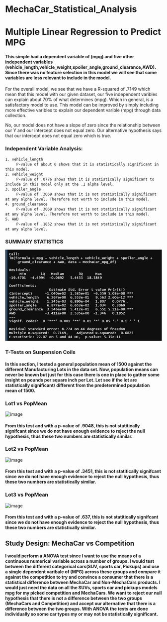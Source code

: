 # MechaCar_Statistical_Analysis

# Multiple Linear Regression to Predict MPG

#### This simple had a dependent variable of (mpg) and five other independent variables (vehicle_length,vehicle_weight,spoiler_angle,ground_clearance,AWD). Since there was no feature selection in this model we will see that some variables are less relevant to include in the model.

For the overall model, we see that we have a R-squared of .7149 which mean that this model with our given dataset, our five independent varibles can explain about 70% of what determines (mpg). Which in general, is a satisfactory model to use. This model can be improved by simply including more effective varibles to explain our dependent varible (mpg) through data collection.

No, our model does not have a slope of zero since the relationship between our Y and our intercept does not equal zero. Our alternative hypothesis says that our intercept does not equal zero which is true.

### Independent Variable Analysis:

    1. vehicle_length
         P-value of about 0 shows that it is statistically significant in this model.
    2. vehicle_weight  
         P-value of .0776 shows that it is statistically significant to include in this model only at the .1 alpha level.
    3. spoiler_angle  
         P-value of .3069 shows that it is not statistically significant at any alpha level. Therefore not worth to include in this model.
    4. ground_clearance
         P-value of .3069 shows that it is not statistically significant at any alpha level. Therefore not worth to include in this model.
    5. AWD   
         P-value of .1852 shows that it is not statistically significant at any alpha level.
### SUMMARY STATISTICS

![image](https://github.com/nypasha1928/MechaCar_Statistical_Analysis/blob/main/images/SUMMARY%20STATISTICS.png)
         
### T-Tests on Suspension Coils
#### In this section, I tested a general population mean of 1500 against the different Manufacturing Lots in the data set. Now, population means can never be known but just for this case there is one in place to gather some insight on pounds per square inch per Lot. Let see if the lot are statistically significant/ different from the predetermined population mean of 1500.

### Lot1 vs PopMean

![image]()

#### From this test and with a p-value of .9048, this is not statitically signifcant since we do not have enough evidence to reject the null hypothesis, thus these two numbers are statistically similar.

### Lot2 vs PopMean

![image]()

#### From this test and with a p-value of .3451, this is not statitically signifcant since we do not have enough evidence to reject the null hypothesis, thus these two numbers are statistically similar.

### Lot3 vs PopMean

![image]()

#### From this test and with a p-value of .637, this is not statitically signifcant since we do not have enough evidence to reject the null hypothesis, thus these two numbers are statistically similar.


## Study Design: MechaCar vs Competition

#### I would perform a ANOVA test since I want to use the means of a continuous numerical variable across a number of groups. I would test between the different categorical cars(SUV, sports car, Pickups) and use a single dependent varibale of (MPG) across these groups and compare it against the competition to try and convince a consumer that there is a statistical difference between MechaCar and Non-MechaCars products. I would just need the data on all the SUVs, sports car and pickups models mpg for my picked competition and MechaCars. We want to reject our null hypothesis that there is not a difference between the two groups (MechaCars and Competition) and accept our alternative that there is a difference between the two groups. With ANOVA the tests are done individually so some car types my or may not be statistically significant.


